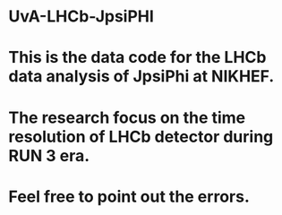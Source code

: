 # UvA-LHCb-JpsiPHI
# This is the data code for the LHCb data analysis of JpsiPhi at NIKHEF.
# The research focus on the time resolution of LHCb detector during RUN 3 era.
# Feel free to point out the errors.
